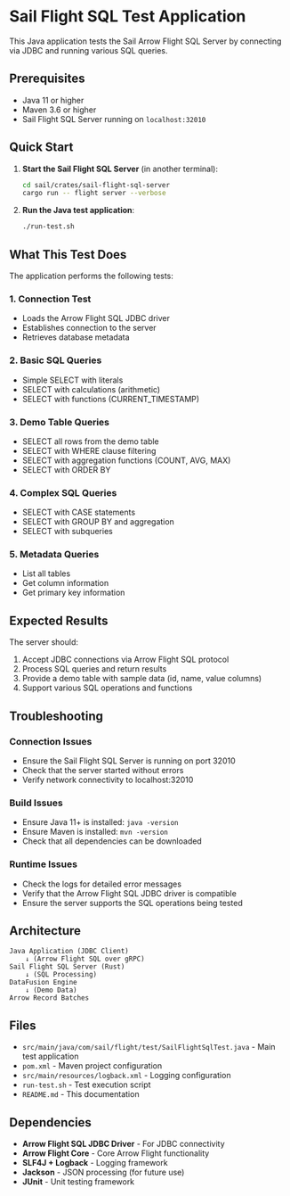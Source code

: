 # Sail Flight SQL Test Application

This Java application tests the Sail Arrow Flight SQL Server by connecting via JDBC and running various SQL queries.

## Prerequisites

- Java 11 or higher
- Maven 3.6 or higher
- Sail Flight SQL Server running on `localhost:32010`

## Quick Start

1. **Start the Sail Flight SQL Server** (in another terminal):
   ```bash
   cd sail/crates/sail-flight-sql-server
   cargo run -- flight server --verbose
   ```

2. **Run the Java test application**:
   ```bash
   ./run-test.sh
   ```

## What This Test Does

The application performs the following tests:

### 1. Connection Test
- Loads the Arrow Flight SQL JDBC driver
- Establishes connection to the server
- Retrieves database metadata

### 2. Basic SQL Queries
- Simple SELECT with literals
- SELECT with calculations (arithmetic)
- SELECT with functions (CURRENT_TIMESTAMP)

### 3. Demo Table Queries
- SELECT all rows from the demo table
- SELECT with WHERE clause filtering
- SELECT with aggregation functions (COUNT, AVG, MAX)
- SELECT with ORDER BY

### 4. Complex SQL Queries
- SELECT with CASE statements
- SELECT with GROUP BY and aggregation
- SELECT with subqueries

### 5. Metadata Queries
- List all tables
- Get column information
- Get primary key information

## Expected Results

The server should:
1. Accept JDBC connections via Arrow Flight SQL protocol
2. Process SQL queries and return results
3. Provide a demo table with sample data (id, name, value columns)
4. Support various SQL operations and functions

## Troubleshooting

### Connection Issues
- Ensure the Sail Flight SQL Server is running on port 32010
- Check that the server started without errors
- Verify network connectivity to localhost:32010

### Build Issues
- Ensure Java 11+ is installed: `java -version`
- Ensure Maven is installed: `mvn -version`
- Check that all dependencies can be downloaded

### Runtime Issues
- Check the logs for detailed error messages
- Verify that the Arrow Flight SQL JDBC driver is compatible
- Ensure the server supports the SQL operations being tested

## Architecture

```
Java Application (JDBC Client)
    ↓ (Arrow Flight SQL over gRPC)
Sail Flight SQL Server (Rust)
    ↓ (SQL Processing)
DataFusion Engine
    ↓ (Demo Data)
Arrow Record Batches
```

## Files

- `src/main/java/com/sail/flight/test/SailFlightSqlTest.java` - Main test application
- `pom.xml` - Maven project configuration
- `src/main/resources/logback.xml` - Logging configuration
- `run-test.sh` - Test execution script
- `README.md` - This documentation

## Dependencies

- **Arrow Flight SQL JDBC Driver** - For JDBC connectivity
- **Arrow Flight Core** - Core Arrow Flight functionality
- **SLF4J + Logback** - Logging framework
- **Jackson** - JSON processing (for future use)
- **JUnit** - Unit testing framework 
